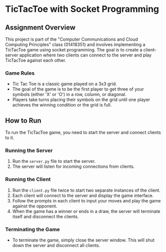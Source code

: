 # TicTacToe with Socket Programming

## Assignment Overview
This project is part of the "Computer Communications and Cloud Computing Principles" class (01418351) and involves implementing a TicTacToe game using socket programming. The goal is to create a client-server application where two clients can connect to the server and play TicTacToe against each other.

### Game Rules
- Tic Tac Toe is a classic game played on a 3x3 grid.
- The goal of the game is to be the first player to get three of your symbols (either 'X' or 'O') in a row, column, or diagonal.
- Players take turns placing their symbols on the grid until one player achieves the winning condition or the grid is full.

## How to Run
To run the TicTacToe game, you need to start the server and connect clients to it.

### Running the Server
1. Run the `server.py` file to start the server.
2. The server will listen for incoming connections from clients.

### Running the Client
1. Run the `client.py` file twice to start two separate instances of the client.
2. Each client will connect to the server and display the game interface.
3. Follow the prompts in each client to input your moves and play the game against the opponent.
4. When the game has a winner or ends in a draw, the server will terminate itself and disconnect the clients.

### Terminating the Game
- To terminate the game, simply close the server window. This will shut down the server and disconnect all clients.


